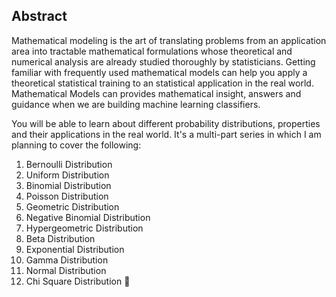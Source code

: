 ## Abstract

Mathematical modeling is the art of translating problems from an application area into tractable mathematical formulations whose theoretical and numerical analysis are already studied thoroughly by statisticians. Getting familiar with frequently used mathematical models can help you apply a theoretical statistical training to an statistical application in the real world. Mathematical Models can provides mathematical insight, answers and guidance when we are building machine learning classifiers.

You will be able to learn about different probability distributions, properties and their applications in the real world. It's a multi-part series in which I am planning to cover the following:

1. Bernoulli Distribution
2. Uniform Distribution
3. Binomial Distribution
4. Poisson Distribution
5. Geometric Distribution
6. Negative Binomial Distribution
7. Hypergeometric Distribution
8. Beta Distribution
9. Exponential Distribution
10. Gamma Distribution
11. Normal Distribution
12. Chi Square Distribution
